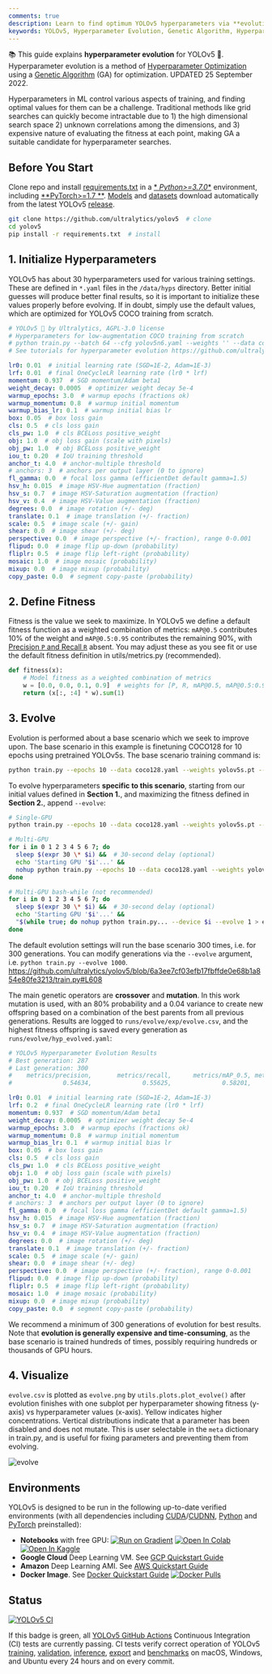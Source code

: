 ```yaml
---
comments: true
description: Learn to find optimum YOLOv5 hyperparameters via **evolution**. A guide to learn hyperparameter tuning with Genetic Algorithms.
keywords: YOLOv5, Hyperparameter Evolution, Genetic Algorithm, Hyperparameter Optimization, Fitness, Evolve, Visualize
---
```


📚 This guide explains **hyperparameter evolution** for YOLOv5 🚀. Hyperparameter evolution is a method
of [Hyperparameter Optimization](https://en.wikipedia.org/wiki/Hyperparameter_optimization) using
a [Genetic Algorithm](https://en.wikipedia.org/wiki/Genetic_algorithm) (GA) for optimization. UPDATED 25 September 2022.

Hyperparameters in ML control various aspects of training, and finding optimal values for them can be a challenge.
Traditional methods like grid searches can quickly become intractable due to 1) the high dimensional search space 2)
unknown correlations among the dimensions, and 3) expensive nature of evaluating the fitness at each point, making GA a
suitable candidate for hyperparameter searches.

## Before You Start

Clone repo and install [requirements.txt](https://github.com/ultralytics/yolov5/blob/master/requirements.txt) in a [*
*Python>=3.7.0**](https://www.python.org/) environment, including [**PyTorch>=1.7
**](https://pytorch.org/get-started/locally/). [Models](https://github.com/ultralytics/yolov5/tree/master/models)
and [datasets](https://github.com/ultralytics/yolov5/tree/master/data) download automatically from the latest
YOLOv5 [release](https://github.com/ultralytics/yolov5/releases).

```bash
git clone https://github.com/ultralytics/yolov5  # clone
cd yolov5
pip install -r requirements.txt  # install
```

## 1. Initialize Hyperparameters

YOLOv5 has about 30 hyperparameters used for various training settings. These are defined in `*.yaml` files in
the `/data/hyps` directory. Better initial guesses will produce better final results, so it is important to initialize
these values properly before evolving. If in doubt, simply use the default values, which are optimized for YOLOv5 COCO
training from scratch.

```yaml
# YOLOv5 🚀 by Ultralytics, AGPL-3.0 license
# Hyperparameters for low-augmentation COCO training from scratch
# python train.py --batch 64 --cfg yolov5n6.yaml --weights '' --data coco.yaml --img 640 --epochs 300 --linear
# See tutorials for hyperparameter evolution https://github.com/ultralytics/yolov5#tutorials

lr0: 0.01  # initial learning rate (SGD=1E-2, Adam=1E-3)
lrf: 0.01  # final OneCycleLR learning rate (lr0 * lrf)
momentum: 0.937  # SGD momentum/Adam beta1
weight_decay: 0.0005  # optimizer weight decay 5e-4
warmup_epochs: 3.0  # warmup epochs (fractions ok)
warmup_momentum: 0.8  # warmup initial momentum
warmup_bias_lr: 0.1  # warmup initial bias lr
box: 0.05  # box loss gain
cls: 0.5  # cls loss gain
cls_pw: 1.0  # cls BCELoss positive_weight
obj: 1.0  # obj loss gain (scale with pixels)
obj_pw: 1.0  # obj BCELoss positive_weight
iou_t: 0.20  # IoU training threshold
anchor_t: 4.0  # anchor-multiple threshold
# anchors: 3  # anchors per output layer (0 to ignore)
fl_gamma: 0.0  # focal loss gamma (efficientDet default gamma=1.5)
hsv_h: 0.015  # image HSV-Hue augmentation (fraction)
hsv_s: 0.7  # image HSV-Saturation augmentation (fraction)
hsv_v: 0.4  # image HSV-Value augmentation (fraction)
degrees: 0.0  # image rotation (+/- deg)
translate: 0.1  # image translation (+/- fraction)
scale: 0.5  # image scale (+/- gain)
shear: 0.0  # image shear (+/- deg)
perspective: 0.0  # image perspective (+/- fraction), range 0-0.001
flipud: 0.0  # image flip up-down (probability)
fliplr: 0.5  # image flip left-right (probability)
mosaic: 1.0  # image mosaic (probability)
mixup: 0.0  # image mixup (probability)
copy_paste: 0.0  # segment copy-paste (probability)
```

## 2. Define Fitness

Fitness is the value we seek to maximize. In YOLOv5 we define a default fitness function as a weighted combination of
metrics: `mAP@0.5` contributes 10% of the weight and `mAP@0.5:0.95` contributes the remaining 90%,
with [Precision `P` and Recall `R`](https://en.wikipedia.org/wiki/Precision_and_recall) absent. You may adjust these as
you see fit or use the default fitness definition in utils/metrics.py (recommended).

```python
def fitness(x): 
    # Model fitness as a weighted combination of metrics 
    w = [0.0, 0.0, 0.1, 0.9]  # weights for [P, R, mAP@0.5, mAP@0.5:0.95] 
    return (x[:, :4] * w).sum(1) 
```

## 3. Evolve

Evolution is performed about a base scenario which we seek to improve upon. The base scenario in this example is
finetuning COCO128 for 10 epochs using pretrained YOLOv5s. The base scenario training command is:

```bash
python train.py --epochs 10 --data coco128.yaml --weights yolov5s.pt --cache
```

To evolve hyperparameters **specific to this scenario**, starting from our initial values defined in **Section 1.**, and
maximizing the fitness defined in **Section 2.**, append `--evolve`:

```bash
# Single-GPU
python train.py --epochs 10 --data coco128.yaml --weights yolov5s.pt --cache --evolve

# Multi-GPU
for i in 0 1 2 3 4 5 6 7; do
  sleep $(expr 30 \* $i) &&  # 30-second delay (optional)
  echo 'Starting GPU '$i'...' &&
  nohup python train.py --epochs 10 --data coco128.yaml --weights yolov5s.pt --cache --device $i --evolve > evolve_gpu_$i.log &
done

# Multi-GPU bash-while (not recommended)
for i in 0 1 2 3 4 5 6 7; do
  sleep $(expr 30 \* $i) &&  # 30-second delay (optional)
  echo 'Starting GPU '$i'...' &&
  "$(while true; do nohup python train.py... --device $i --evolve 1 > evolve_gpu_$i.log; done)" &
done
```

The default evolution settings will run the base scenario 300 times, i.e. for 300 generations. You can modify
generations via the `--evolve` argument, i.e. `python train.py --evolve 1000`.
https://github.com/ultralytics/yolov5/blob/6a3ee7cf03efb17fbffde0e68b1a854e80fe3213/train.py#L608

The main genetic operators are **crossover** and **mutation**. In this work mutation is used, with an 80% probability
and a 0.04 variance to create new offspring based on a combination of the best parents from all previous generations.
Results are logged to `runs/evolve/exp/evolve.csv`, and the highest fitness offspring is saved every generation
as `runs/evolve/hyp_evolved.yaml`:

```yaml
# YOLOv5 Hyperparameter Evolution Results
# Best generation: 287
# Last generation: 300
#    metrics/precision,       metrics/recall,      metrics/mAP_0.5, metrics/mAP_0.5:0.95,         val/box_loss,         val/obj_loss,         val/cls_loss
#              0.54634,              0.55625,              0.58201,              0.33665,             0.056451,             0.042892,             0.013441

lr0: 0.01  # initial learning rate (SGD=1E-2, Adam=1E-3)
lrf: 0.2  # final OneCycleLR learning rate (lr0 * lrf)
momentum: 0.937  # SGD momentum/Adam beta1
weight_decay: 0.0005  # optimizer weight decay 5e-4
warmup_epochs: 3.0  # warmup epochs (fractions ok)
warmup_momentum: 0.8  # warmup initial momentum
warmup_bias_lr: 0.1  # warmup initial bias lr
box: 0.05  # box loss gain
cls: 0.5  # cls loss gain
cls_pw: 1.0  # cls BCELoss positive_weight
obj: 1.0  # obj loss gain (scale with pixels)
obj_pw: 1.0  # obj BCELoss positive_weight
iou_t: 0.20  # IoU training threshold
anchor_t: 4.0  # anchor-multiple threshold
# anchors: 3  # anchors per output layer (0 to ignore)
fl_gamma: 0.0  # focal loss gamma (efficientDet default gamma=1.5)
hsv_h: 0.015  # image HSV-Hue augmentation (fraction)
hsv_s: 0.7  # image HSV-Saturation augmentation (fraction)
hsv_v: 0.4  # image HSV-Value augmentation (fraction)
degrees: 0.0  # image rotation (+/- deg)
translate: 0.1  # image translation (+/- fraction)
scale: 0.5  # image scale (+/- gain)
shear: 0.0  # image shear (+/- deg)
perspective: 0.0  # image perspective (+/- fraction), range 0-0.001
flipud: 0.0  # image flip up-down (probability)
fliplr: 0.5  # image flip left-right (probability)
mosaic: 1.0  # image mosaic (probability)
mixup: 0.0  # image mixup (probability)
copy_paste: 0.0  # segment copy-paste (probability)
```

We recommend a minimum of 300 generations of evolution for best results. Note that **evolution is generally expensive
and time-consuming**, as the base scenario is trained hundreds of times, possibly requiring hundreds or thousands of GPU
hours.

## 4. Visualize

`evolve.csv` is plotted as `evolve.png` by `utils.plots.plot_evolve()` after evolution finishes with one subplot per
hyperparameter showing fitness (y-axis) vs hyperparameter values (x-axis). Yellow indicates higher concentrations.
Vertical distributions indicate that a parameter has been disabled and does not mutate. This is user selectable in
the `meta` dictionary in train.py, and is useful for fixing parameters and preventing them from evolving.

![evolve](https://user-images.githubusercontent.com/26833433/89130469-f43e8e00-d4b9-11ea-9e28-f8ae3622516d.png)

## Environments

YOLOv5 is designed to be run in the following up-to-date verified environments (with all dependencies
including [CUDA](https://developer.nvidia.com/cuda)/[CUDNN](https://developer.nvidia.com/cudnn), [Python](https://www.python.org/)
and [PyTorch](https://pytorch.org/) preinstalled):

- **Notebooks** with free
  GPU: <a href="https://bit.ly/yolov5-paperspace-notebook"><img src="https://assets.paperspace.io/img/gradient-badge.svg" alt="Run on Gradient"></a> <a href="https://colab.research.google.com/github/ultralytics/yolov5/blob/master/tutorial.ipynb"><img src="https://colab.research.google.com/assets/colab-badge.svg" alt="Open In Colab"></a> <a href="https://www.kaggle.com/ultralytics/yolov5"><img src="https://kaggle.com/static/images/open-in-kaggle.svg" alt="Open In Kaggle"></a>
- **Google Cloud** Deep Learning VM.
  See [GCP Quickstart Guide](https://docs.ultralytics.com/yolov5/environments/google_cloud_quickstart_tutorial/)
- **Amazon** Deep Learning AMI.
  See [AWS Quickstart Guide](https://docs.ultralytics.com/yolov5/environments/aws_quickstart_tutorial/)
- **Docker Image**.
  See [Docker Quickstart Guide](https://docs.ultralytics.com/yolov5/environments/docker_image_quickstart_tutorial/) <a href="https://hub.docker.com/r/ultralytics/yolov5"><img src="https://img.shields.io/docker/pulls/ultralytics/yolov5?logo=docker" alt="Docker Pulls"></a>

## Status

<a href="https://github.com/ultralytics/yolov5/actions/workflows/ci-testing.yml"><img src="https://github.com/ultralytics/yolov5/actions/workflows/ci-testing.yml/badge.svg" alt="YOLOv5 CI"></a>

If this badge is green, all [YOLOv5 GitHub Actions](https://github.com/ultralytics/yolov5/actions) Continuous
Integration (CI) tests are currently passing. CI tests verify correct operation of
YOLOv5 [training](https://github.com/ultralytics/yolov5/blob/master/train.py), [validation](https://github.com/ultralytics/yolov5/blob/master/val.py), [inference](https://github.com/ultralytics/yolov5/blob/master/detect.py), [export](https://github.com/ultralytics/yolov5/blob/master/export.py)
and [benchmarks](https://github.com/ultralytics/yolov5/blob/master/benchmarks.py) on macOS, Windows, and Ubuntu every 24
hours and on every commit.